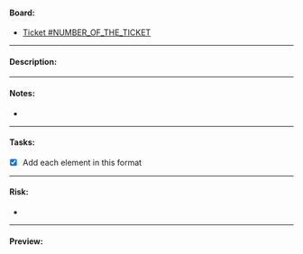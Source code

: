 #### Board:
* [Ticket #NUMBER_OF_THE_TICKET](link_goes_here)
---
#### Description:
<!-- * Add a description of what is the aim of this PR -->
---
#### Notes:
*
---
#### Tasks:
- [x] Add each element in this format
---
#### Risk:
*
---
#### Preview:
